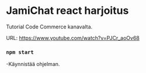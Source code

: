 # JamiChat react harjoitus

Tutorial Code Commerce kanavalta.

URL: https://www.youtube.com/watch?v=PJCr_aoOv68

### `npm start`

-Käynnistää ohjelman.








